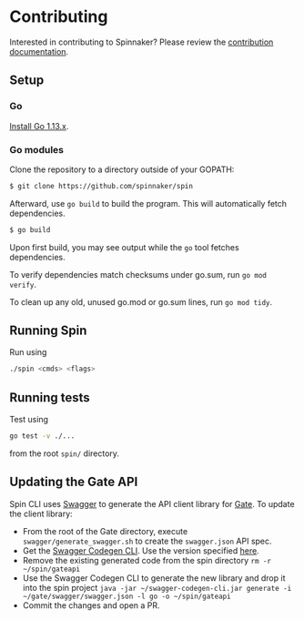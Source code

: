 # Contributing

Interested in contributing to Spinnaker? Please review the [contribution documentation](https://www.spinnaker.io/community/contributing/).

## Setup

### Go

[Install Go 1.13.x](https://golang.org/doc/install). 

### Go modules

Clone the repository to a directory outside of your GOPATH:

```bash
$ git clone https://github.com/spinnaker/spin
```

Afterward, use `go build` to build the program. This will automatically fetch dependencies.

```bash
$ go build
```

Upon first build, you may see output while the `go` tool fetches dependencies.

To verify dependencies match checksums under go.sum, run `go mod verify`.

To clean up any old, unused go.mod or go.sum lines, run `go mod tidy`.


## Running Spin

Run using

```bash
./spin <cmds> <flags>
```


## Running tests

Test using

```bash
go test -v ./...
```

from the root `spin/` directory.

## Updating the Gate API

Spin CLI uses [Swagger](https://swagger.io/) to generate the API client library for [Gate](https://github.com/spinnaker/gate). To update the client library:

- From the root of the Gate directory, execute `swagger/generate_swagger.sh` to create the `swagger.json` API spec.
- Get the [Swagger Codegen CLI](https://github.com/swagger-api/swagger-codegen). Use the version specified [here](https://github.com/spinnaker/spin/blob/master/gateapi/.swagger-codegen/VERSION).
- Remove the existing generated code from the spin directory `rm -r ~/spin/gateapi`
- Use the Swagger Codegen CLI to generate the new library and drop it into the spin project `java -jar ~/swagger-codegen-cli.jar generate -i ~/gate/swagger/swagger.json -l go -o ~/spin/gateapi`
- Commit the changes and open a PR.
